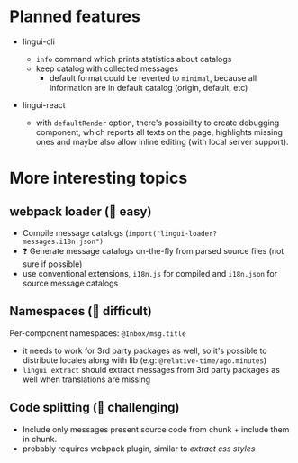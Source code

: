 # Planned features

- lingui-cli
  - `info` command which prints statistics about catalogs
  - keep catalog with collected messages
    - default format could be reverted to `minimal`, because all information are in default catalog (origin, default, etc)
    
- lingui-react
  - with `defaultRender` option, there's possibility to create debugging component, which reports all texts on the page, highlights missing ones and maybe also allow inline editing (with local server support).
  
# More interesting topics

## webpack loader (🌱 easy)
  
- Compile message catalogs (`import("lingui-loader?messages.i18n.json")`
- ❓ Generate message catalogs on-the-fly from parsed source files (not sure if possible)
- use conventional extensions, `i18n.js` for compiled and `i18n.json` for source message catalogs

## Namespaces (🌿 difficult)

Per-component namespaces: `@Inbox/msg.title`

- it needs to work for 3rd party packages as well, so it's possible to distribute locales along with lib (e.g: `@relative-time/ago.minutes`)
- `lingui extract` should extract messages from 3rd party packages as well when translations are missing

## Code splitting (🌲 challenging)

- Include only messages present source code from chunk + include them in chunk.
- probably requires webpack plugin, similar to *extract css styles*
